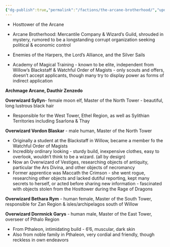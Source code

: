 ```yaml
---
{"dg-publish":true,"permalink":"/factions/the-arcane-brotherhood/","updated":"2024-12-23T20:59:15.211-05:00"}
---
```


- Hosttower of the Arcane
- Arcane Brotherhood: Mercantile Company & Wizard’s Guild, shrouded in mystery, rumored to be a longstanding corrupt organization seeking political & economic control

- Enemies of the Harpers, the Lord’s Alliance, and the Silver Sails
- Academy of Magical Training - known to be elite, independent from Willow’s Blackstaff & Watchful Order of Magists - only scouts and offers, doesn’t accept applicants, though many try to display power as forms of indirect application

**Archmage Arcane, Dauthir Zenzedo**

 **Overwizard Syllyn**- female moon elf, Master of the North Tower - beautiful, long lustrous black hair
- Responsible for the West Tower, Ethel Region, as well as Sylithian Territories including Ssarlona & Thay

 **Overwizard Vordon Blaskar** - male human, Master of the North Tower
- Originally a student at the Blackstaff in Willow, became a member fo the Watchful Order of Magists
- Incredibly ordinary looking - sturdy build, inexpensive clothes, easy to overlook, wouldn’t think to be a wizard. (all by design)
- Now an Overwizard of Vestiges, researching objects of antiquity, particular the Ars Divina, and other objects of necromancy
- Former apprentice was Maccath the Crimson - she went rogue, researching other objects and lacked dutiful reporting, kept many secrets to herself, or acted before sharing new information - fascinated with objects stolen from the Hosttower during the Rage of Dragons

**Overwizard Bethara Rym** - human female, Master of the South Tower, responsible for Zan Region & isles/archipelagos south of Willow

**Overwizard Dormnick Garys** - human male, Master of the East Tower, overseer of Pthalo Region
- From Pthaleon, intimidating build - 6’6, muscular, dark skin
- Also from noble family in Pthaleon, very cordial and friendly, though reckless in own endeavors
